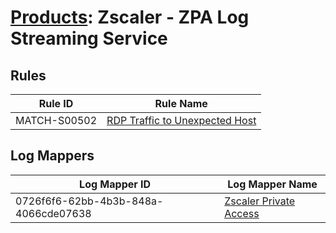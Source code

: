 # [Products](README.md): Zscaler - ZPA Log Streaming Service

## Rules

|Rule ID|Rule Name|
|----|----|
|MATCH-S00502|[RDP Traffic to Unexpected Host](../rules/MATCH-S00502.md)|


## Log Mappers

|Log Mapper ID|Log Mapper Name|
|----|----|
|0726f6f6-62bb-4b3b-848a-4066cde07638|[Zscaler Private Access](../mappings/0726f6f6-62bb-4b3b-848a-4066cde07638.md)|


